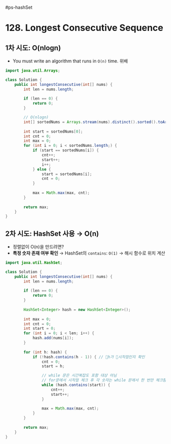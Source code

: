 #ps-hashSet 
# 128. Longest Consecutive Sequence
## 1차 시도: O(nlogn)
- You must write an algorithm that runs in `O(n)` time. 위배
```java
import java.util.Arrays;

class Solution {
	public int longestConsecutive(int[] nums) {
		int len = nums.length;
		
		if (len == 0) {
			return 0;
		}

		// O(nlogn)
		int[] sortedNums = Arrays.stream(nums).distinct().sorted().toArray();
		
		int start = sortedNums[0];
		int cnt = 0;
		int max = 0;
		for (int i = 0; i < sortedNums.length;) {
			if (start == sortedNums[i]) {
				cnt++;
				start++;
				i++;
			} else {
				start = sortedNums[i];
				cnt = 0;
			}
			
			max = Math.max(max, cnt);
		}
		
		return max;
	}
}
```
## 2차 시도: HashSet 사용 → O(n)
- 정렬없이 O(n)을 만드려면?
- **특정 숫자 존재 여부 확인** → HashSet의 `contains`: `O(1)` → 해시 함수로 위치 계산
```java
import java.util.HashSet;

class Solution {
	public int longestConsecutive(int[] nums) {
		int len = nums.length;
		
		if (len == 0) {
			return 0;
		}
		
		HashSet<Integer> hash = new HashSet<Integer>();
		
		int max = 0;
		int cnt = 0;
		int start = 0;
		for (int i = 0; i < len; i++) {
			hash.add(nums[i]);
		}
		
		for (int h: hash) {
			if (!hash.contains(h - 1)) { // h가 시작점인지 확인
				cnt = 0;
				start = h;

				// while 문은 시간복잡도 포함 대상 아님
				// for문에서 시작점 체크 후 각 숫자는 while 문에서 한 번만 체크함
				while (hash.contains(start)) {
					cnt++;
					start++;
				}
				
				max = Math.max(max, cnt);
			}
		}
		
		return max;
	}
}
```